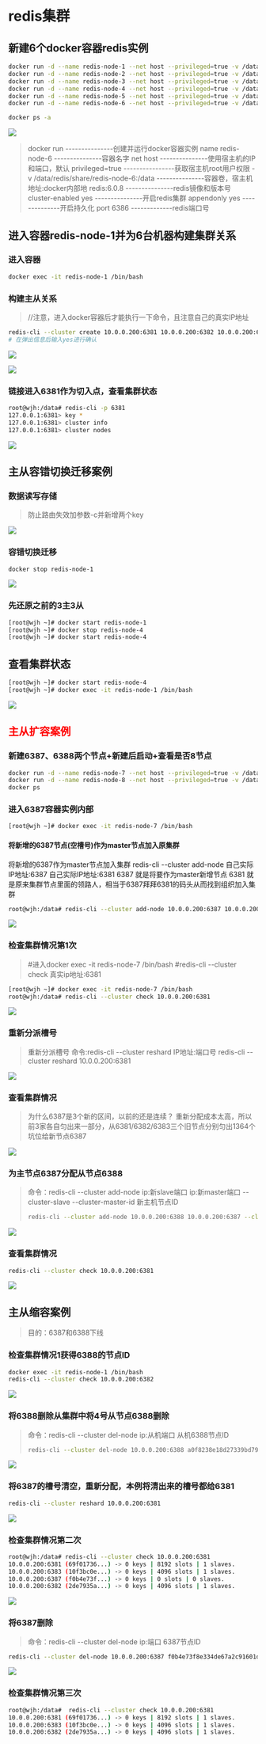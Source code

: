 # redis集群

## 新建6个docker容器redis实例

```sh
docker run -d --name redis-node-1 --net host --privileged=true -v /data/redis/share/redis-node-1:/data redis:6.0.8 --cluster-enabled yes --appendonly yes --port 6381
docker run -d --name redis-node-2 --net host --privileged=true -v /data/redis/share/redis-node-2:/data redis:6.0.8 --cluster-enabled yes --appendonly yes --port 6382
docker run -d --name redis-node-3 --net host --privileged=true -v /data/redis/share/redis-node-3:/data redis:6.0.8 --cluster-enabled yes --appendonly yes --port 6383
docker run -d --name redis-node-4 --net host --privileged=true -v /data/redis/share/redis-node-4:/data redis:6.0.8 --cluster-enabled yes --appendonly yes --port 6384
docker run -d --name redis-node-5 --net host --privileged=true -v /data/redis/share/redis-node-5:/data redis:6.0.8 --cluster-enabled yes --appendonly yes --port 6385
docker run -d --name redis-node-6 --net host --privileged=true -v /data/redis/share/redis-node-6:/data redis:6.0.8 --cluster-enabled yes --appendonly yes --port 6386

docker ps -a 
```

![](https://cdn.jsdelivr.net/gh/fhwlnetwork/blos_imgs/img/202202062153722.png)

>docker run																			---------------创建并运行docker容器实例
>name redis-node-6										  				---------------容器名字
>net host																				 ---------------使用宿主机的IP和端口，默认
>privileged=true												 				----------------获取宿主机root用户权限
>-v /data/redis/share/redis-node-6:/data				---------------容器卷，宿主机地址:docker内部地
>redis:6.0.8																			---------------redis镜像和版本号
>cluster-enabled yes														---------------开启redis集群
>appendonly yes																--------------开启持久化
>port 6386																			 -------------redis端口号

## 进入容器redis-node-1并为6台机器构建集群关系

### 进入容器

```sh
docker exec -it redis-node-1 /bin/bash
```

### 构建主从关系

> //注意，进入docker容器后才能执行一下命令，且注意自己的真实IP地址

```sh
redis-cli --cluster create 10.0.0.200:6381 10.0.0.200:6382 10.0.0.200:6383 10.0.0.200:6384 10.0.0.200:6385 10.0.0.200:6386 --cluster-replicas 1
# 在弹出信息后输入yes进行确认
```

![](https://cdn.jsdelivr.net/gh/fhwlnetwork/blos_imgs/img/202202062210448.png)

![](https://cdn.jsdelivr.net/gh/fhwlnetwork/blos_imgs/img/202202062212097.png)

### 链接进入6381作为切入点，查看集群状态

```sh
root@wjh:/data# redis-cli -p 6381
127.0.0.1:6381> key *
127.0.0.1:6381> cluster info
127.0.0.1:6381> cluster nodes
```

![](https://cdn.jsdelivr.net/gh/fhwlnetwork/blos_imgs/img/202202062215516.png)

## 主从容错切换迁移案例

### 数据读写存储

> 防止路由失效加参数-c并新增两个key

![](https://cdn.jsdelivr.net/gh/fhwlnetwork/blos_imgs/img/202202062223320.png)

### 容错切换迁移

```sh
docker stop redis-node-1
```

![](https://cdn.jsdelivr.net/gh/fhwlnetwork/blos_imgs/img/202202062234755.png)

### 先还原之前的3主3从

```sh
[root@wjh ~]# docker start redis-node-1
[root@wjh ~]# docker stop redis-node-4
[root@wjh ~]# docker start redis-node-4

```

## 查看集群状态

```sh
[root@wjh ~]# docker start redis-node-4
[root@wjh ~]# docker exec -it redis-node-1 /bin/bash

```



![](https://cdn.jsdelivr.net/gh/fhwlnetwork/blos_imgs/img/202202062248358.png)

## <a style="color:red">主从扩容案例</a>

### 新建6387、6388两个节点+新建后启动+查看是否8节点

```sh
docker run -d --name redis-node-7 --net host --privileged=true -v /data/redis/share/redis-node-7:/data redis:6.0.8 --cluster-enabled yes --appendonly yes --port 6387
docker run -d --name redis-node-8 --net host --privileged=true -v /data/redis/share/redis-node-8:/data redis:6.0.8 --cluster-enabled yes --appendonly yes --port 6388
docker ps
```

### 进入6387容器实例内部

```sh
[root@wjh ~]# docker exec -it redis-node-7 /bin/bash
```

#### 将新增的6387节点(空槽号)作为master节点加入原集群

将新增的6387作为master节点加入集群
redis-cli --cluster add-node 自己实际IP地址:6387 自己实际IP地址:6381
6387 就是将要作为master新增节点
6381 就是原来集群节点里面的领路人，相当于6387拜拜6381的码头从而找到组织加入集群

```sh
root@wjh:/data# redis-cli --cluster add-node 10.0.0.200:6387 10.0.0.200:6381
```

![](https://cdn.jsdelivr.net/gh/fhwlnetwork/blos_imgs/img/202202062254264.png)

### 检查集群情况第1次

>#进入docker exec -it redis-node-7 /bin/bash
>#redis-cli --cluster check 真实ip地址:6381

```sh
[root@wjh ~]# docker exec -it redis-node-7 /bin/bash
root@wjh:/data# redis-cli --cluster check 10.0.0.200:6381
```

![](https://cdn.jsdelivr.net/gh/fhwlnetwork/blos_imgs/img/202202062301128.png)

### 重新分派槽号

>重新分派槽号
>命令:redis-cli --cluster reshard IP地址:端口号
>redis-cli --cluster reshard 10.0.0.200:6381

![](https://cdn.jsdelivr.net/gh/fhwlnetwork/blos_imgs/img/202202062340055.png)

### 查看集群情况

>为什么6387是3个新的区间，以前的还是连续？
>重新分配成本太高，所以前3家各自匀出来一部分，从6381/6382/6383三个旧节点分别匀出1364个坑位给新节点6387

![](https://cdn.jsdelivr.net/gh/fhwlnetwork/blos_imgs/img/202202062342324.png)

### 为主节点6387分配从节点6388

> 命令：redis-cli --cluster add-node ip:新slave端口 ip:新master端口 --cluster-slave --cluster-master-id 新主机节点ID
>
> ```sh
> redis-cli --cluster add-node 10.0.0.200:6388 10.0.0.200:6387 --cluster-slave --cluster-master-id f0b4e73f8e334de67a2c91601d5f874a473e0578-------这个是6387的编号，按照自己实际情况
> ```
>
> 



![](https://cdn.jsdelivr.net/gh/fhwlnetwork/blos_imgs/img/202202062348723.png)

### 查看集群情况

```sh
redis-cli --cluster check 10.0.0.200:6381
```

![](https://cdn.jsdelivr.net/gh/fhwlnetwork/blos_imgs/img/202202062349214.png)

## 主从缩容案例

> 目的：6387和6388下线

### 检查集群情况1获得6388的节点ID

```sh
docker exec -it redis-node-1 /bin/bash
redis-cli --cluster check 10.0.0.200:6382
```

![](https://cdn.jsdelivr.net/gh/fhwlnetwork/blos_imgs/img/202202062355231.png)

###  将6388删除从集群中将4号从节点6388删除

>命令：redis-cli --cluster del-node ip:从机端口 从机6388节点ID
>
>```sh
>redis-cli --cluster del-node 10.0.0.200:6388 a0f8238e18d27339bd79a2868a3fbd5efbc5cdc8
>```

![](https://cdn.jsdelivr.net/gh/fhwlnetwork/blos_imgs/img/202202062357981.png)

### 将6387的槽号清空，重新分配，本例将清出来的槽号都给6381

```sh
redis-cli --cluster reshard 10.0.0.200:6381
```

![](https://cdn.jsdelivr.net/gh/fhwlnetwork/blos_imgs/img/202202070003666.png)

### 检查集群情况第二次

```sh
root@wjh:/data# redis-cli --cluster check 10.0.0.200:6381
10.0.0.200:6381 (69f01736...) -> 0 keys | 8192 slots | 1 slaves.
10.0.0.200:6383 (10f3bc0e...) -> 0 keys | 4096 slots | 1 slaves.
10.0.0.200:6387 (f0b4e73f...) -> 0 keys | 0 slots | 0 slaves.
10.0.0.200:6382 (2de7935a...) -> 0 keys | 4096 slots | 1 slaves.
```



![](https://cdn.jsdelivr.net/gh/fhwlnetwork/blos_imgs/img/202202070004537.png)

### 将6387删除

>命令：redis-cli --cluster del-node ip:端口 6387节点ID

```sh
redis-cli --cluster del-node 10.0.0.200:6387 f0b4e73f8e334de67a2c91601d5f874a473e0578
```

![](https://cdn.jsdelivr.net/gh/fhwlnetwork/blos_imgs/img/202202070007464.png)

### 检查集群情况第三次

```sh
root@wjh:/data#  redis-cli --cluster check 10.0.0.200:6381
10.0.0.200:6381 (69f01736...) -> 0 keys | 8192 slots | 1 slaves.
10.0.0.200:6383 (10f3bc0e...) -> 0 keys | 4096 slots | 1 slaves.
10.0.0.200:6382 (2de7935a...) -> 0 keys | 4096 slots | 1 slaves.
```





